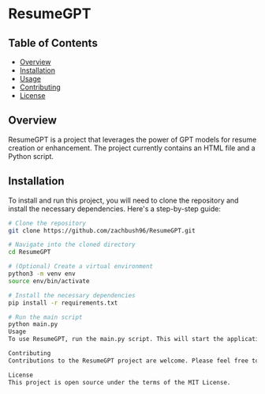 # ResumeGPT

## Table of Contents
- [Overview](#overview)
- [Installation](#installation)
- [Usage](#usage)
- [Contributing](#contributing)
- [License](#license)

## Overview
ResumeGPT is a project that leverages the power of GPT models for resume creation or enhancement. The project currently contains an HTML file and a Python script.

## Installation
To install and run this project, you will need to clone the repository and install the necessary dependencies. Here's a step-by-step guide:

```bash
# Clone the repository
git clone https://github.com/zachbush96/ResumeGPT.git

# Navigate into the cloned directory
cd ResumeGPT

# (Optional) Create a virtual environment
python3 -m venv env
source env/bin/activate

# Install the necessary dependencies
pip install -r requirements.txt

# Run the main script
python main.py
Usage
To use ResumeGPT, run the main.py script. This will start the application and you can interact with it via the index.html file.

Contributing
Contributions to the ResumeGPT project are welcome. Please feel free to fork the repository and submit pull requests for any enhancements or bug fixes you have made. For major changes, please open an issue first to discuss what you would like to change.

License
This project is open source under the terms of the MIT License.
